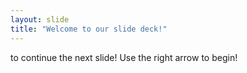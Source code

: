 ```yaml
---
layout: slide
title: "Welcome to our slide deck!"
---
```

to continue the next slide!
Use the right arrow to begin!
